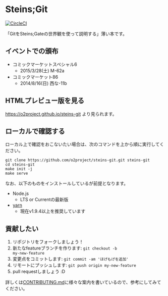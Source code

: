 Steins;Git
===========

[![CircleCI](https://circleci.com/gh/o2project/steins-git.svg?style=svg&circle-token=de169eedf1024803e57569d75b18cf82e8d87330)](https://circleci.com/gh/o2project/steins-git)

「GitをSteins;Gateの世界観を使って説明する」薄い本です。

## イベントでの頒布

- コミックマーケットスペシャル6
  - 2015/3/28(土) M-62a
- コミックマーケット86
  - 2014/8/16(日) 西な-11b

## HTMLプレビュー版を見る

https://o2project.github.io/steins-git より見られます。

## ローカルで確認する

ローカル上で確認をおこないたい場合は、次のコマンドを上から順に実行してください。

```
git clone https://github.com/o2project/steins-git.git steins-git
cd steins-git
make init -j
make serve
```

なお、以下のものをインストールしているが前提となります。

- Node.js
  - LTS or Currentの最新版
- [yarn](https://www.npmjs.com/package/yarn)
  - 現在v1.9.4以上を推奨しています

## 貢献したい

1. リポジトリをフォークしましょう！
2. 新たなfeatureブランチを作ります: <code>git checkout -b my-new-feature</code>
3. 変更点をコミットします: `git commit -am 'ほげもげを追加'`
4. リモートにプッシュします: `git push origin my-new-feature`
5. pull requestしましょう :D

詳しくは[CONTRIBUTING.md](CONTRIBUTING.md "CONTRIBUTING.md")に様々な案内を書いているので、参考にしてみてください。
